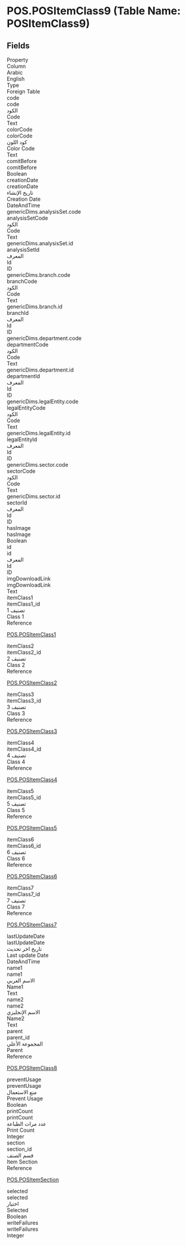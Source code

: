 # POS.POSItemClass9 (Table Name: POSItemClass9)

<ContentFilter/>

<div class='searchable'>

## Fields

<div class="row header-row">
<div class="cell">Property</div>
<div class="cell">Column</div>
<div class="cell">Arabic</div>
<div class="cell">English</div>
<div class="cell">Type</div>
<div class="cell">Foreign Table</div>
</div><div class="row searchable" id="code">
<div class="cell" data-label="Property">code</div>
<div class="cell" data-label="Column">code</div>
<div class="cell" data-label="Arabic">الكود</div>
<div class="cell" data-label="English">Code</div>
<div class="cell" data-label="Type">Text</div>

</div>

<div class="row searchable" id="colorCode">
<div class="cell" data-label="Property">colorCode</div>
<div class="cell" data-label="Column">colorCode</div>
<div class="cell" data-label="Arabic">كود اللون</div>
<div class="cell" data-label="English">Color Code</div>
<div class="cell" data-label="Type">Text</div>

</div>

<div class="row searchable" id="comitBefore">
<div class="cell" data-label="Property">comitBefore</div>
<div class="cell" data-label="Column">comitBefore</div>
<div class="cell" data-label="Arabic"></div>
<div class="cell" data-label="English"></div>
<div class="cell" data-label="Type">Boolean</div>

</div>

<div class="row searchable" id="creationDate">
<div class="cell" data-label="Property">creationDate</div>
<div class="cell" data-label="Column">creationDate</div>
<div class="cell" data-label="Arabic">تاريخ الإنشاء</div>
<div class="cell" data-label="English">Creation Date</div>
<div class="cell" data-label="Type">DateAndTime</div>

</div>

<div class="row searchable" id="genericDims.analysisSet.code">
<div class="cell" data-label="Property">genericDims.analysisSet.code</div>
<div class="cell" data-label="Column">analysisSetCode</div>
<div class="cell" data-label="Arabic">الكود</div>
<div class="cell" data-label="English">Code</div>
<div class="cell" data-label="Type">Text</div>

</div>

<div class="row searchable" id="genericDims.analysisSet.id">
<div class="cell" data-label="Property">genericDims.analysisSet.id</div>
<div class="cell" data-label="Column">analysisSetId</div>
<div class="cell" data-label="Arabic">المعرف</div>
<div class="cell" data-label="English">Id</div>
<div class="cell" data-label="Type">ID</div>

</div>

<div class="row searchable" id="genericDims.branch.code">
<div class="cell" data-label="Property">genericDims.branch.code</div>
<div class="cell" data-label="Column">branchCode</div>
<div class="cell" data-label="Arabic">الكود</div>
<div class="cell" data-label="English">Code</div>
<div class="cell" data-label="Type">Text</div>

</div>

<div class="row searchable" id="genericDims.branch.id">
<div class="cell" data-label="Property">genericDims.branch.id</div>
<div class="cell" data-label="Column">branchId</div>
<div class="cell" data-label="Arabic">المعرف</div>
<div class="cell" data-label="English">Id</div>
<div class="cell" data-label="Type">ID</div>

</div>

<div class="row searchable" id="genericDims.department.code">
<div class="cell" data-label="Property">genericDims.department.code</div>
<div class="cell" data-label="Column">departmentCode</div>
<div class="cell" data-label="Arabic">الكود</div>
<div class="cell" data-label="English">Code</div>
<div class="cell" data-label="Type">Text</div>

</div>

<div class="row searchable" id="genericDims.department.id">
<div class="cell" data-label="Property">genericDims.department.id</div>
<div class="cell" data-label="Column">departmentId</div>
<div class="cell" data-label="Arabic">المعرف</div>
<div class="cell" data-label="English">Id</div>
<div class="cell" data-label="Type">ID</div>

</div>

<div class="row searchable" id="genericDims.legalEntity.code">
<div class="cell" data-label="Property">genericDims.legalEntity.code</div>
<div class="cell" data-label="Column">legalEntityCode</div>
<div class="cell" data-label="Arabic">الكود</div>
<div class="cell" data-label="English">Code</div>
<div class="cell" data-label="Type">Text</div>

</div>

<div class="row searchable" id="genericDims.legalEntity.id">
<div class="cell" data-label="Property">genericDims.legalEntity.id</div>
<div class="cell" data-label="Column">legalEntityId</div>
<div class="cell" data-label="Arabic">المعرف</div>
<div class="cell" data-label="English">Id</div>
<div class="cell" data-label="Type">ID</div>

</div>

<div class="row searchable" id="genericDims.sector.code">
<div class="cell" data-label="Property">genericDims.sector.code</div>
<div class="cell" data-label="Column">sectorCode</div>
<div class="cell" data-label="Arabic">الكود</div>
<div class="cell" data-label="English">Code</div>
<div class="cell" data-label="Type">Text</div>

</div>

<div class="row searchable" id="genericDims.sector.id">
<div class="cell" data-label="Property">genericDims.sector.id</div>
<div class="cell" data-label="Column">sectorId</div>
<div class="cell" data-label="Arabic">المعرف</div>
<div class="cell" data-label="English">Id</div>
<div class="cell" data-label="Type">ID</div>

</div>

<div class="row searchable" id="hasImage">
<div class="cell" data-label="Property">hasImage</div>
<div class="cell" data-label="Column">hasImage</div>
<div class="cell" data-label="Arabic"></div>
<div class="cell" data-label="English"></div>
<div class="cell" data-label="Type">Boolean</div>

</div>

<div class="row searchable" id="id">
<div class="cell" data-label="Property">id</div>
<div class="cell" data-label="Column">id</div>
<div class="cell" data-label="Arabic">المعرف</div>
<div class="cell" data-label="English">Id</div>
<div class="cell" data-label="Type">ID</div>

</div>

<div class="row searchable" id="imgDownloadLink">
<div class="cell" data-label="Property">imgDownloadLink</div>
<div class="cell" data-label="Column">imgDownloadLink</div>
<div class="cell" data-label="Arabic"></div>
<div class="cell" data-label="English"></div>
<div class="cell" data-label="Type">Text</div>

</div>

<div class="row searchable" id="itemClass1">
<div class="cell" data-label="Property">itemClass1</div>
<div class="cell" data-label="Column">itemClass1_id</div>
<div class="cell" data-label="Arabic">تصنيف 1</div>
<div class="cell" data-label="English">Class 1</div>
<div class="cell" data-label="Type">Reference</div>
<div class="cell" data-label="Foreign Table">

 [POS.POSItemClass1](/entities/system-tables/POS.POSItemClass1.md) 
</div>
</div>

<div class="row searchable" id="itemClass2">
<div class="cell" data-label="Property">itemClass2</div>
<div class="cell" data-label="Column">itemClass2_id</div>
<div class="cell" data-label="Arabic">تصنيف 2</div>
<div class="cell" data-label="English">Class 2</div>
<div class="cell" data-label="Type">Reference</div>
<div class="cell" data-label="Foreign Table">

 [POS.POSItemClass2](/entities/system-tables/POS.POSItemClass2.md) 
</div>
</div>

<div class="row searchable" id="itemClass3">
<div class="cell" data-label="Property">itemClass3</div>
<div class="cell" data-label="Column">itemClass3_id</div>
<div class="cell" data-label="Arabic">تصنيف 3</div>
<div class="cell" data-label="English">Class 3</div>
<div class="cell" data-label="Type">Reference</div>
<div class="cell" data-label="Foreign Table">

 [POS.POSItemClass3](/entities/system-tables/POS.POSItemClass3.md) 
</div>
</div>

<div class="row searchable" id="itemClass4">
<div class="cell" data-label="Property">itemClass4</div>
<div class="cell" data-label="Column">itemClass4_id</div>
<div class="cell" data-label="Arabic">تصنيف 4</div>
<div class="cell" data-label="English">Class 4</div>
<div class="cell" data-label="Type">Reference</div>
<div class="cell" data-label="Foreign Table">

 [POS.POSItemClass4](/entities/system-tables/POS.POSItemClass4.md) 
</div>
</div>

<div class="row searchable" id="itemClass5">
<div class="cell" data-label="Property">itemClass5</div>
<div class="cell" data-label="Column">itemClass5_id</div>
<div class="cell" data-label="Arabic">تصنيف 5</div>
<div class="cell" data-label="English">Class 5</div>
<div class="cell" data-label="Type">Reference</div>
<div class="cell" data-label="Foreign Table">

 [POS.POSItemClass5](/entities/system-tables/POS.POSItemClass5.md) 
</div>
</div>

<div class="row searchable" id="itemClass6">
<div class="cell" data-label="Property">itemClass6</div>
<div class="cell" data-label="Column">itemClass6_id</div>
<div class="cell" data-label="Arabic">تصنيف 6</div>
<div class="cell" data-label="English">Class 6</div>
<div class="cell" data-label="Type">Reference</div>
<div class="cell" data-label="Foreign Table">

 [POS.POSItemClass6](/entities/system-tables/POS.POSItemClass6.md) 
</div>
</div>

<div class="row searchable" id="itemClass7">
<div class="cell" data-label="Property">itemClass7</div>
<div class="cell" data-label="Column">itemClass7_id</div>
<div class="cell" data-label="Arabic">تصنيف 7</div>
<div class="cell" data-label="English">Class 7</div>
<div class="cell" data-label="Type">Reference</div>
<div class="cell" data-label="Foreign Table">

 [POS.POSItemClass7](/entities/system-tables/POS.POSItemClass7.md) 
</div>
</div>

<div class="row searchable" id="lastUpdateDate">
<div class="cell" data-label="Property">lastUpdateDate</div>
<div class="cell" data-label="Column">lastUpdateDate</div>
<div class="cell" data-label="Arabic">تاريخ اخر تحديث</div>
<div class="cell" data-label="English">Last update Date</div>
<div class="cell" data-label="Type">DateAndTime</div>

</div>

<div class="row searchable" id="name1">
<div class="cell" data-label="Property">name1</div>
<div class="cell" data-label="Column">name1</div>
<div class="cell" data-label="Arabic">الاسم العربي</div>
<div class="cell" data-label="English">Name1</div>
<div class="cell" data-label="Type">Text</div>

</div>

<div class="row searchable" id="name2">
<div class="cell" data-label="Property">name2</div>
<div class="cell" data-label="Column">name2</div>
<div class="cell" data-label="Arabic">الاسم الإنجليزي</div>
<div class="cell" data-label="English">Name2</div>
<div class="cell" data-label="Type">Text</div>

</div>

<div class="row searchable" id="parent">
<div class="cell" data-label="Property">parent</div>
<div class="cell" data-label="Column">parent_id</div>
<div class="cell" data-label="Arabic">المجموعة الأعلي</div>
<div class="cell" data-label="English">Parent</div>
<div class="cell" data-label="Type">Reference</div>
<div class="cell" data-label="Foreign Table">

 [POS.POSItemClass8](/entities/system-tables/POS.POSItemClass8.md) 
</div>
</div>

<div class="row searchable" id="preventUsage">
<div class="cell" data-label="Property">preventUsage</div>
<div class="cell" data-label="Column">preventUsage</div>
<div class="cell" data-label="Arabic">منع الاستعمال</div>
<div class="cell" data-label="English">Prevent Usage</div>
<div class="cell" data-label="Type">Boolean</div>

</div>

<div class="row searchable" id="printCount">
<div class="cell" data-label="Property">printCount</div>
<div class="cell" data-label="Column">printCount</div>
<div class="cell" data-label="Arabic">عدد مرات الطباعة</div>
<div class="cell" data-label="English">Print Count</div>
<div class="cell" data-label="Type">Integer</div>

</div>

<div class="row searchable" id="section">
<div class="cell" data-label="Property">section</div>
<div class="cell" data-label="Column">section_id</div>
<div class="cell" data-label="Arabic">قسم الصنف</div>
<div class="cell" data-label="English">Item Section</div>
<div class="cell" data-label="Type">Reference</div>
<div class="cell" data-label="Foreign Table">

 [POS.POSItemSection](/entities/system-tables/POS.POSItemSection.md) 
</div>
</div>

<div class="row searchable" id="selected">
<div class="cell" data-label="Property">selected</div>
<div class="cell" data-label="Column">selected</div>
<div class="cell" data-label="Arabic">اختيار</div>
<div class="cell" data-label="English">Selected</div>
<div class="cell" data-label="Type">Boolean</div>

</div>

<div class="row searchable" id="writeFailures">
<div class="cell" data-label="Property">writeFailures</div>
<div class="cell" data-label="Column">writeFailures</div>
<div class="cell" data-label="Arabic"></div>
<div class="cell" data-label="English"></div>
<div class="cell" data-label="Type">Integer</div>

</div>


</div>

